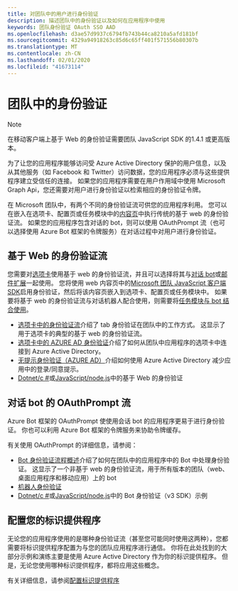 ```yaml
---
title: 对团队中的用户进行身份验证
description: 描述团队中的身份验证以及如何在应用程序中使用
keywords: 团队身份验证 OAuth SSO AAD
ms.openlocfilehash: d3ae57d9937c6794fb743b44ca8210a5afd181bf
ms.sourcegitcommit: 4329a94918263c85d6c65ff401f571556b80307b
ms.translationtype: MT
ms.contentlocale: zh-CN
ms.lasthandoff: 02/01/2020
ms.locfileid: "41673114"
---
```

# <a name="authentication-in-teams"></a>团队中的身份验证

> [!Note]
> 在移动客户端上基于 Web 的身份验证需要团队 JavaScript SDK 的1.4.1 或更高版本。

为了让您的应用程序能够访问受 Azure Active Directory 保护的用户信息，以及从其他服务（如 Facebook 和 Twitter）访问数据，您的应用程序必须与这些提供程序建立受信任的连接。 如果您的应用程序需要在用户作用域中使用 Microsoft Graph Api，您还需要对用户进行身份验证以检索相应的身份验证令牌。

在 Microsoft 团队中，有两个不同的身份验证流可供您的应用程序利用。 您可以在嵌入在选项卡、配置页或任务模块中的[内容页](~/tabs/how-to/create-tab-pages/content-page.md)中执行传统的基于 web 的身份验证流。 如果您的应用程序包含对话的 bot，则可以使用 OAuthPrompt 流（也可以选择使用 Azure Bot 框架的令牌服务）在对话过程中对用户进行身份验证。

## <a name="web-based-authentication-flow"></a>基于 Web 的身份验证流

您需要对[选项卡](~/tabs/what-are-tabs.md)使用基于 web 的身份验证流，并且可以选择将其与[对话 bot](~/bots/what-are-bots.md)或[邮件扩展](~/messaging-extensions/what-are-messaging-extensions.md)一起使用。 您将使用 web 内容页中的[Microsoft 团队 JavaScript 客户端 SDK](/javascript/api/overview/msteams-client)启用身份验证，然后将该内容页嵌入到选项卡、配置页或任务模块中。 如果要将基于 web 的身份验证流与对话机器人配合使用，则需要将[任务模块与 bot 结合使用](~/task-modules-and-cards/task-modules/task-modules-bots.md)。

* [选项卡中的身份验证流](~/tabs/how-to/authentication/auth-flow-tab.md)介绍了 tab 身份验证在团队中的工作方式。 这显示了用于选项卡的典型的基于 web 的身份验证流。
* [选项卡中的 AZURE AD 身份验证](~/tabs/how-to/authentication/auth-tab-AAD.md)介绍了如何从团队中应用程序的选项卡中连接到 Azure Active Directory。
* [无提示身份验证（AZURE AD）](~/tabs/how-to/authentication/auth-silent-AAD.md)介绍如何使用 Azure Active Directory 减少应用中的登录/同意提示。
* [Dotnet/c #](https://github.com/OfficeDev/microsoft-teams-sample-complete-csharp)或[JavaScript/node.js](https://github.com/OfficeDev/microsoft-teams-sample-complete-node)中的基于 Web 的身份验证

## <a name="the-oauthprompt-flow-for-conversational-bots"></a>对话 bot 的 OAuthPrompt 流

Azure Bot 框架的 OAuthPrompt 使使用会话 bot 的应用程序更易于进行身份验证。 你也可以利用 Azure Bot 框架的令牌服务来协助令牌缓存。

有关使用 OAuthPrompt 的详细信息，请参阅：

* [Bot 身份验证流程概述](~/bots/how-to/authentication/auth-flow-bot.md)介绍了如何在团队中的应用程序中的 Bot 中处理身份验证。 这显示了一个非基于 web 的身份验证流，用于所有版本的团队（web、桌面应用程序和移动应用）上的 bot
* [机器人身份验证](~/bots/how-to/authentication/add-authentication.md)
* [Dotnet/c #](https://github.com/microsoft/BotBuilder-Samples/tree/master/samples/csharp_dotnetcore/46.teams-auth)或[JavaScript/node.js](https://github.com/microsoft/BotBuilder-Samples/tree/master/samples/javascript_nodejs/46.teams-auth)中的 Bot 身份验证（v3 SDK）示例

## <a name="configure-your-identity-provider"></a>配置您的标识提供程序

无论您的应用程序使用的是哪种身份验证流（甚至您可能同时使用这两种），您都需要将标识提供程序配置为与您的团队应用程序进行通信。 你将在此处找到的大部分示例和演练主要是使用 Azure Active Directory 作为你的标识提供程序。 但是，无论您使用哪种标识提供程序，都将应用这些概念。

有关详细信息，请参阅[配置标识提供程序](~/concepts/authentication/configure-identity-provider.md)
